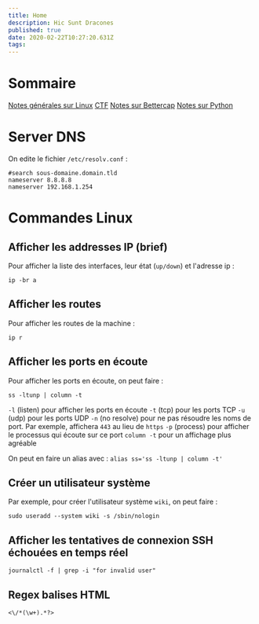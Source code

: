 ```yaml
---
title: Home
description: Hic Sunt Dracones
published: true
date: 2020-02-22T10:27:20.631Z
tags: 
---
```


# Sommaire
[Notes générales sur Linux](https://wiki.natsec.fr/linux)
[CTF](https://wiki.natsec.fr/ctf)
[Notes sur Bettercap](https://wiki.natsec.fr/bettercap)
[Notes sur Python](https://wiki.natsec.fr/python)

# Server DNS
On edite le fichier `/etc/resolv.conf` :

```text
#search sous-domaine.domain.tld
nameserver 8.8.8.8
nameserver 192.168.1.254
```

# Commandes Linux
## Afficher les addresses IP (brief)
Pour afficher la liste des interfaces, leur état (`up/down`) et l'adresse ip :
```
ip -br a
```

## Afficher les routes
Pour afficher les routes de la machine :
```
ip r
```

## Afficher les ports en écoute
Pour afficher les ports en écoute, on peut faire :
```
ss -ltunp | column -t
```
`-l` (listen) pour afficher les ports en écoute
`-t` (tcp) pour les ports TCP
`-u` (udp) pour les ports UDP
`-n` (no resolve) pour ne pas résoudre les noms de port. Par exemple, affichera `443` au lieu de `https`
`-p` (process) pour afficher le processus qui écoute sur ce port
`column -t` pour un affichage plus agréable

On peut en faire un alias avec : `alias ss='ss -ltunp | column -t'`

## Créer un utilisateur système
Par exemple, pour créer l'utilisateur système `wiki`, on peut faire :
```
sudo useradd --system wiki -s /sbin/nologin
```

## Afficher les tentatives de connexion SSH échouées en temps réel
```
journalctl -f | grep -i "for invalid user"
```

## Regex balises HTML
`<\/*(\w+).*?>`